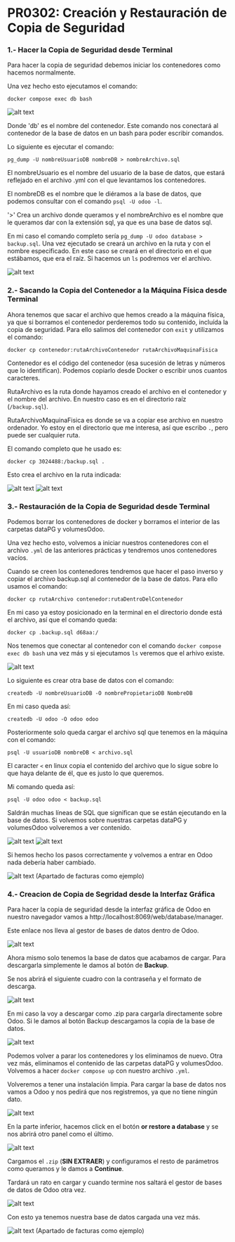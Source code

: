 # PR0302: Creación y Restauración de Copia de Seguridad

### 1.- Hacer la Copia de Seguridad desde Terminal
Para hacer la copia de seguridad debemos iniciar los contenedores como hacemos normalmente.

Una vez hecho esto ejecutamos el comando:

`docker compose exec db bash`

![alt text](image.png)

Donde 'db' es el nombre del contenedor. Este comando nos conectará al contenedor de la base de datos en un bash para poder escribir comandos.

Lo siguiente es ejecutar el comando:

`pg_dump -U nombreUsuarioDB nombreDB > nombreArchivo.sql`

El nombreUsuario es el nombre del usuario de la base de datos, que estará reflejado en el archivo .yml con el que levantamos los contenedores.

El nombreDB es el nombre que le diéramos a la base de datos, que podemos consultar con el comando `psql -U odoo -l`.

'>' Crea un archivo donde queramos y el nombreArchivo es el nombre que le queramos dar con la extensión sql, ya que es una base de datos sql.

En mi caso el comando completo sería `pg_dump -U odoo database > backup.sql`. Una vez ejecutado se creará un archivo en la ruta y con el nombre especificado. En este caso se creará en el directorio en el que estábamos, que era el raíz. Si hacemos un `ls` podremos ver el archivo.

![alt text](image-1.png)

### 2.- Sacando la Copia del Contenedor a la Máquina Física desde Terminal
Ahora tenemos que sacar el archivo que hemos creado a la máquina física, ya que si borramos el contenedor perderemos todo su contenido, incluída la copia de seguridad. Para ello salimos del contenedor con `exit` y utilizamos el comando:

`docker cp contenedor:rutaArchivoContenedor rutaArchivoMaquinaFisica`

Contenedor es el código del contenedor (esa sucesión de letras y números que lo identifican). Podemos copiarlo desde Docker o escribir unos cuantos caracteres.

RutaArchivo es la ruta donde hayamos creado el archivo en el contenedor y el nombre del archivo. En nuestro caso es en el directorio raíz (`/backup.sql`).

RutaArchivoMaquinaFisica es donde se va a copiar ese archivo en nuestro ordenador. Yo estoy en el directorio que me interesa, así que escribo `.`, pero puede ser cualquier ruta.

El comando completo que he usado es:

`docker cp 3024488:/backup.sql .`

Esto crea el archivo en la ruta indicada:

![alt text](image-2.png)
![alt text](image-3.png)

### 3.- Restauración de la Copia de Seguridad desde Terminal
Podemos borrar los contenedores de docker y borramos el interior de las carpetas dataPG y volumesOdoo.

Una vez hecho esto, volvemos a iniciar nuestros contenedores con el archivo `.yml` de las anteriores prácticas y tendremos unos contenedores vacíos.

Cuando se creen los contenedores tendremos que hacer el paso inverso y copiar el archivo backup.sql al contenedor de la base de datos. Para ello usamos el comando:

`docker cp rutaArchivo contenedor:rutaDentroDelContenedor`

En mi caso ya estoy posicionado en la terminal en el directorio donde está el archivo, así que el comando queda:

`docker cp .backup.sql d68aa:/`

Nos tenemos que conectar al contenedor con el comando `docker compose exec db bash` una vez más y si ejecutamos `ls` veremos que el arhivo existe.

![alt text](image-4.png)

Lo siguiente es crear otra base de datos con el comando:

`createdb -U nombreUsuarioDB -O nombrePropietarioDB NombreDB`

En mi caso queda así:

`createdb -U odoo -O odoo odoo`

Posteriormente solo queda cargar el archivo sql que tenemos en la máquina con el comando:

`psql -U usuarioDB nombreDB < archivo.sql`

El caracter `<` en linux copia el contenido del archivo que lo sigue sobre lo que haya delante de él, que es justo lo que queremos.

Mi comando queda así:

`psql -U odoo odoo < backup.sql`

Saldrán muchas líneas de SQL que significan que se están ejecutando en la base de datos. Si volvemos sobre nuestras carpetas dataPG y volumesOdoo volveremos a ver contenido.

![alt text](image-5.png)
![alt text](image-6.png)

Si hemos hecho los pasos correctamente y volvemos a entrar en Odoo nada debería haber cambiado.

![alt text](image-7.png)
(Apartado de facturas como ejemplo)

### 4.- Creacion de Copia de Segridad desde la Interfaz Gráfica

Para hacer la copia de seguridad desde la interfaz gráfica de Odoo en nuestro navegador vamos a http://localhost:8069/web/database/manager.

Este enlace nos lleva al gestor de bases de datos dentro de Odoo.

![alt text](image-8.png)

Ahora mismo solo tenemos la base de datos que acabamos de cargar. Para descargarla simplemente le damos al botón de **Backup**.

Se nos abrirá el siguiente cuadro con la contraseña y el formato de descarga.

![alt text](image-9.png)

En mi caso la voy a descargar como .zip para cargarla directamente sobre Odoo. Si le damos al botón Backup descargamos la copia de la base de datos. 

![alt text](image-10.png)

Podemos volver a parar los contenedores y los eliminamos de nuevo. Otra vez más, eliminamos el contenido de las carpetas dataPG y volumesOdoo.
Volvemos a hacer `docker compose up` con nuestro archivo `.yml`.

Volveremos a tener una instalación limpia. Para cargar la base de datos nos vamos a Odoo y nos pedirá que nos registremos, ya que no tiene ningún dato.

![alt text](image-11.png)

En la parte inferior, hacemos click en el botón **or restore a database** y se nos abrirá otro panel como el último.

![alt text](image-12.png)

Cargamos el `.zip` (**SIN EXTRAER**) y configuramos el resto de parámetros como queramos y le damos a **Continue**.

Tardará un rato en cargar y cuando termine nos saltará el gestor de bases de datos de Odoo otra vez.

![alt text](image-13.png)

Con esto ya tenemos nuestra base de datos cargada una vez más.

![alt text](image-14.png)
(Apartado de facturas como ejemplo)